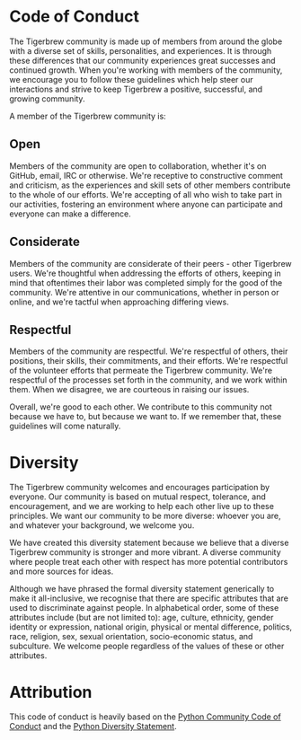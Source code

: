 # Code of Conduct
The Tigerbrew community is made up of members from around the globe with a diverse set of skills, personalities, and experiences. It is through these differences that our community experiences great successes and continued growth. When you're working with members of the community, we encourage you to follow these guidelines which help steer our interactions and strive to keep Tigerbrew a positive, successful, and growing community.

A member of the Tigerbrew community is:

## Open
Members of the community are open to collaboration, whether it's on GitHub, email, IRC or otherwise. We're receptive to constructive comment and criticism, as the experiences and skill sets of other members contribute to the whole of our efforts. We're accepting of all who wish to take part in our activities, fostering an environment where anyone can participate and everyone can make a difference.

## Considerate
Members of the community are considerate of their peers - other Tigerbrew users. We're thoughtful when addressing the efforts of others, keeping in mind that oftentimes their labor was completed simply for the good of the community. We're attentive in our communications, whether in person or online, and we're tactful when approaching differing views.

## Respectful
Members of the community are respectful. We're respectful of others, their positions, their skills, their commitments, and their efforts. We're respectful of the volunteer efforts that permeate the Tigerbrew community. We're respectful of the processes set forth in the community, and we work within them. When we disagree, we are courteous in raising our issues.

Overall, we're good to each other. We contribute to this community not because we have to, but because we want to. If we remember that, these guidelines will come naturally.

# Diversity
The Tigerbrew community welcomes and encourages participation by everyone. Our community is based on mutual respect, tolerance, and encouragement, and we are working to help each other live up to these principles. We want our community to be more diverse: whoever you are, and whatever your background, we welcome you.

We have created this diversity statement because we believe that a diverse Tigerbrew community is stronger and more vibrant. A diverse community where people treat each other with respect has more potential contributors and more sources for ideas.

Although we have phrased the formal diversity statement generically to make it all-inclusive, we recognise that there are specific attributes that are used to discriminate against people. In alphabetical order, some of these attributes include (but are not limited to): age, culture, ethnicity, gender identity or expression, national origin, physical or mental difference, politics, race, religion, sex, sexual orientation, socio-economic status, and subculture. We welcome people regardless of the values of these or other attributes.

# Attribution
This code of conduct is heavily based on the [Python Community Code of Conduct](https://www.python.org/psf/codeofconduct/) and the [Python Diversity Statement](https://www.python.org/community/diversity/).
